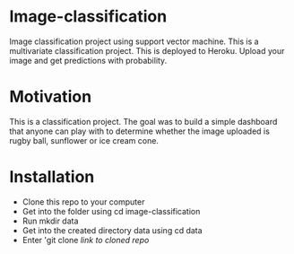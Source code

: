 # Image-classification
Image classification project using support vector machine. This is a multivariate classification project. This is deployed to Heroku. Upload your image and get predictions with probability. 
# Motivation
This is a classification project. The goal was to build a simple dashboard that anyone can play with to determine whether the image uploaded is rugby ball, sunflower or ice cream cone.
# Installation
* Clone this repo to your computer
* Get into the folder using cd image-classification
* Run mkdir data 
* Get into the created directory data using cd data
* Enter 'git clone *link to cloned repo* 
